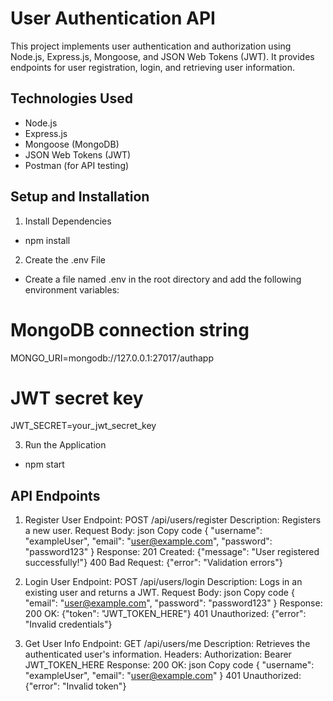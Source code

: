 # User Authentication API

This project implements user authentication and authorization using Node.js, Express.js, Mongoose, and JSON Web Tokens (JWT). It provides endpoints for user registration, login, and retrieving user information.

## Technologies Used

- Node.js
- Express.js
- Mongoose (MongoDB)
- JSON Web Tokens (JWT)
- Postman (for API testing)
  
## Setup and Installation

1. Install Dependencies
 
- npm install

2. Create the .env File

- Create a file named .env in the root directory and add the following environment variables:
# MongoDB connection string
MONGO_URI=mongodb://127.0.0.1:27017/authapp

# JWT secret key
JWT_SECRET=your_jwt_secret_key

3. Run the Application

- npm start

## API Endpoints
1. Register User
Endpoint: POST /api/users/register
Description: Registers a new user.
Request Body:
json
Copy code
{
  "username": "exampleUser",
  "email": "user@example.com",
  "password": "password123"
}
Response:
201 Created: {"message": "User registered successfully!"}
400 Bad Request: {"error": "Validation errors"}

2. Login User
Endpoint: POST /api/users/login
Description: Logs in an existing user and returns a JWT.
Request Body:
json
Copy code
{
  "email": "user@example.com",
  "password": "password123"
}
Response:
200 OK: {"token": "JWT_TOKEN_HERE"}
401 Unauthorized: {"error": "Invalid credentials"}

3. Get User Info
Endpoint: GET /api/users/me
Description: Retrieves the authenticated user's information.
Headers:
Authorization: Bearer JWT_TOKEN_HERE
Response:
200 OK:
json
Copy code
{
  "username": "exampleUser",
  "email": "user@example.com"
}
401 Unauthorized: {"error": "Invalid token"}